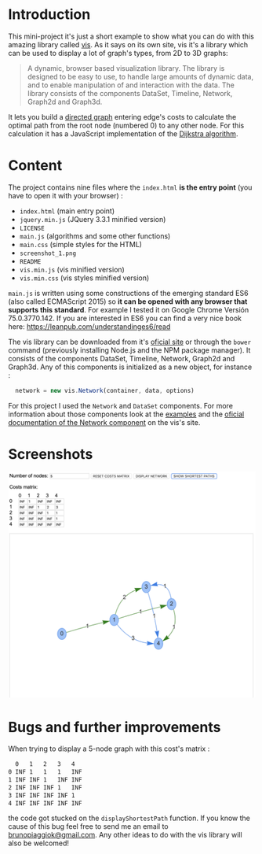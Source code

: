 # Introduction

This mini-project it's just a short example to show what you can do with this amazing library called [vis](https://visjs.org/). As it says on its own site, vis it's a library which can be used to display a lot of graph's types, from 2D to 3D graphs:

> A dynamic, browser based visualization library.
The library is designed to be easy to use, to handle large amounts of dynamic data, and to enable manipulation of and interaction with the data.
The library consists of the components DataSet, Timeline, Network, Graph2d and Graph3d.

It lets you build a [directed graph](https://en.wikipedia.org/wiki/Orientation_(graph_theory)) entering edge's costs to calculate the optimal path from the root node (numbered 0) to any other node. For this calculation it has a JavaScript implementation of the [Dijkstra algorithm](https://es.wikipedia.org/wiki/Algoritmo_de_Dijkstra#Pseudoc%C3%B3digo).

# Content

The project contains nine files where the ```index.html``` **is the entry point** (you have to open it with your browser) :

- ```index.html``` (main entry point)
- ```jquery.min.js``` (JQuery 3.3.1 minified version)
- ```LICENSE```
- ```main.js``` (algorithms and some other functions)
- ```main.css``` (simple styles for the HTML)
- ```screenshot_1.png```
- ```README```
- ```vis.min.js``` (vis minified version)
- ```vis.min.css``` (vis styles minified version)


``main.js`` is written using some constructions of the emerging standard ES6 (also called ECMAScript 2015) so **it can be opened with any browser that supports this standard**. For example I tested it on Google Chrome Versión 75.0.3770.142. If you are interested in ES6 you can find a very nice book here: https://leanpub.com/understandinges6/read

The vis library can be downloaded from it's [oficial site](https://visjs.org/) or through the ``bower`` command (previously installing Node.js and the NPM package manager). It consists of the components DataSet, Timeline, Network, Graph2d and Graph3d. Any of this components is initialized as a new object, for instance :

```javascript
  network = new vis.Network(container, data, options)
```

For this project I used the ``Network`` and ``DataSet`` components. For more information about those components look at the [examples](https://visjs.github.io/vis-network/examples/) and the [oficial documentation of the Network component](https://visjs.github.io/vis-network/docs/network/) on the vis's site.

# Screenshots

![](https://github.com/brunopk/vis-example-1/blob/master/screenshot_1.png)

# Bugs and further improvements

When trying to display a 5-node graph with this cost's matrix :

```
  0   1   2   3   4
0 INF 1   1   1   INF
1 INF INF 1   INF INF
2 INF INF INF 1   INF
3 INF INF INF INF 1
4 INF INF INF INF INF
```

the code got stucked on the ``displayShortestPath`` function. If you know the cause of this bug feel free to send me an email to brunopiaggiok@gmail.com. Any other ideas to do with the vis library will also be welcomed!
